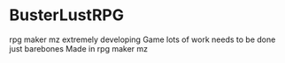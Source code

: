 # BusterLustRPG
rpg maker mz 
extremely developing Game lots of work needs to be done just barebones
Made in rpg maker mz 
